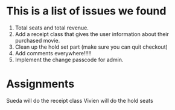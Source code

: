 # This is a list of issues we found

1. Total seats and total revenue.
2. Add a receipt class that gives the user information about their purchased movie. 
3. Clean up the hold set part (make sure you can quit checkout)
4. Add comments everywhere!!!!!
5. Implement the change passcode for admin.


# Assignments 
Sueda will do the receipt class
Vivien will do the hold seats
